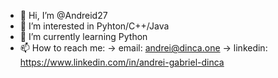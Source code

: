 - 👋 Hi, I’m @Andreid27
- 👀 I’m interested in Pyhton/C++/Java
- 🌱 I’m currently learning Python
- 📫 How to reach me:  -> email: andrei@dinca.one
                       -> linkedin: https://www.linkedin.com/in/andrei-gabriel-dinca
